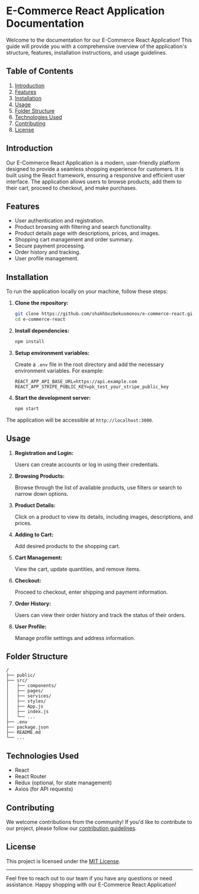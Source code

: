 # E-Commerce React Application Documentation

Welcome to the documentation for our E-Commerce React Application! This guide will provide you with a comprehensive overview of the application's structure, features, installation instructions, and usage guidelines.

## Table of Contents

1. [Introduction](#introduction)
2. [Features](#features)
3. [Installation](#installation)
4. [Usage](#usage)
5. [Folder Structure](#folder-structure)
6. [Technologies Used](#technologies-used)
7. [Contributing](#contributing)
8. [License](#license)

## Introduction

Our E-Commerce React Application is a modern, user-friendly platform designed to provide a seamless shopping experience for customers. It is built using the React framework, ensuring a responsive and efficient user interface. The application allows users to browse products, add them to their cart, proceed to checkout, and make purchases.

## Features

- User authentication and registration.
- Product browsing with filtering and search functionality.
- Product details page with descriptions, prices, and images.
- Shopping cart management and order summary.
- Secure payment processing.
- Order history and tracking.
- User profile management.

## Installation

To run the application locally on your machine, follow these steps:

1. **Clone the repository:**

   ```bash
   git clone https://github.com/shakhbozbekusmonov/e-commerce-react.git
   cd e-commerce-react
   ```

2. **Install dependencies:**

   ```bash
   npm install
   ```

3. **Setup environment variables:**

   Create a `.env` file in the root directory and add the necessary environment variables. For example:

   ```env
   REACT_APP_API_BASE_URL=https://api.example.com
   REACT_APP_STRIPE_PUBLIC_KEY=pk_test_your_stripe_public_key
   ```

4. **Start the development server:**

   ```bash
   npm start
   ```

The application will be accessible at `http://localhost:3000`.

## Usage

1. **Registration and Login:**

   Users can create accounts or log in using their credentials.

2. **Browsing Products:**

   Browse through the list of available products, use filters or search to narrow down options.

3. **Product Details:**

   Click on a product to view its details, including images, descriptions, and prices.

4. **Adding to Cart:**

   Add desired products to the shopping cart.

5. **Cart Management:**

   View the cart, update quantities, and remove items.

6. **Checkout:**

   Proceed to checkout, enter shipping and payment information.

7. **Order History:**

   Users can view their order history and track the status of their orders.

8. **User Profile:**

   Manage profile settings and address information.

## Folder Structure

```
/
├── public/
├── src/
│   ├── components/
│   ├── pages/
│   ├── services/
│   ├── styles/
│   ├── App.js
│   ├── index.js
│   └── ...
├── .env
├── package.json
├── README.md
└── ...
```

## Technologies Used

- React
- React Router
- Redux (optional, for state management)
- Axios (for API requests)

## Contributing

We welcome contributions from the community! If you'd like to contribute to our project, please follow our [contribution guidelines](CONTRIBUTING.md).

## License

This project is licensed under the [MIT License](LICENSE).

---

Feel free to reach out to our team if you have any questions or need assistance. Happy shopping with our E-Commerce React Application!
